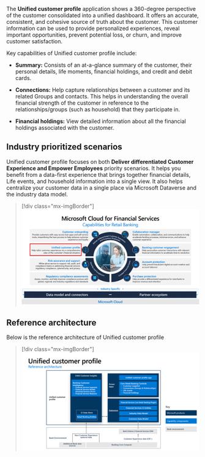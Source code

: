 The **Unified customer profile** application shows a 360-degree perspective of the customer consolidated into a unified dashboard. It offers an accurate, consistent, and cohesive source of truth about the customer. This customer information can be used to provide personalized experiences, reveal important opportunities, prevent potential loss, or churn, and improve customer satisfaction.

Key capabilities of Unified customer profile include:

-   **Summary:** Consists of an at-a-glance summary of the customer, their personal details, life moments, financial holdings, and credit and debit cards.

-   **Connections:** Help capture relationships between a customer and its related Groups and contacts. This helps in understanding the overall financial strength of the customer in reference to the relationships/groups (such as household) that they participate in.

-   **Financial holdings:** View detailed information about all the financial holdings associated with the customer.

## Industry prioritized scenarios

Unified customer profile focuses on both **Deliver differentiated Customer Experience and Empower Employees** priority scenarios. It helps you benefit from a data-first experience that brings together financial details, Life events, and household information into a single view. It also helps centralize your customer data in a single place via Microsoft Dataverse and the industry data model.

> [!div class="mx-imgBorder"]
> [![Diagram of capabilities of retail banking with unified customer profile highlighted.](../media/capabilities-retail-banking.png)](../media/capabilities-retail-banking.png#lightbox)

## Reference architecture

Below is the reference architecture of Unified customer profile

> [!div class="mx-imgBorder"]
> [![Diagram of unified customer profile reference architecture.](../media/reference-architecture.png)](../media/reference-architecture.png#lightbox)
